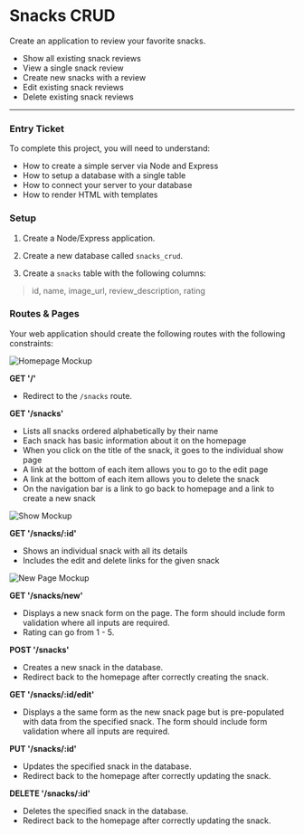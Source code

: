 # Snacks CRUD

Create an application to review your favorite snacks.

* Show all existing snack reviews
* View a single snack review
* Create new snacks with a review
* Edit existing snack reviews
* Delete existing snack reviews


---

### Entry Ticket

To complete this project, you will need to understand:

* How to create a simple server via Node and Express
* How to setup a database with a single table
* How to connect your server to your database
* How to render HTML with templates


### Setup

1. Create a Node/Express application.

1. Create a new database called `snacks_crud`.

1. Create a `snacks` table with the following columns:
> id, name, image_url, review_description, rating


### Routes & Pages

Your web application should create the following routes with the following constraints:

![Homepage Mockup](./mockups/index.png)

__GET '/'__
* Redirect to the `/snacks` route.

__GET '/snacks'__
* Lists all snacks ordered alphabetically by their name
* Each snack has basic information about it on the homepage
* When you click on the title of the snack, it goes to the individual show page
* A link at the bottom of each item allows you to go to the edit page
* A link at the bottom of each item allows you to delete the snack
* On the navigation bar is a link to go back to homepage and a link to create a new snack

![Show Mockup](./mockups/show.png)

__GET '/snacks/:id'__
* Shows an individual snack with all its details
* Includes the edit and delete links for the given snack

![New Page Mockup](./mockups/new.png)

__GET '/snacks/new'__
* Displays a new snack form on the page. The form should include form validation where all inputs are required.
* Rating can go from 1 - 5.

__POST '/snacks'__
* Creates a new snack in the database.
* Redirect back to the homepage after correctly creating the snack.

__GET '/snacks/:id/edit'__
* Displays a the same form as the new snack page but is pre-populated with data from the specified snack. The form should include form validation where all inputs are required.

__PUT '/snacks/:id'__
* Updates the specified snack in the database.
* Redirect back to the homepage after correctly updating the snack.

__DELETE '/snacks/:id'__
* Deletes the specified snack in the database.
* Redirect back to the homepage after correctly updating the snack.
